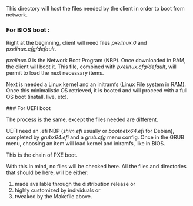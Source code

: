 This directory will host the files needed by the client in order to boot from network.

### For BIOS boot :

Right at the beginning, client will need files _pxelinux.0_ and _pxelinux.cfg/default_.

_pxelinux.0_ is the Network Boot Program (NBP). Once downloaded in RAM, the client will boot it. This file, combined with _pxelinux.cfg/default_, will permit to load the next necessary items.

Next is needed a Linux kernel and an initramfs (Linux File system in RAM).
Once this minimalistic OS retrieved, it is booted and will proceed with a full OS boot (install, live, etc).


### For UEFI boot

The process is the same, except the files needed are different.

UEFI need an .efi NBP (_shim.efi_ usually or _bootnetx64.efi_ for Debian), completed by _grubx64.efi_ and a _grub.cfg_ menu config.
Once in the GRUB menu, choosing an item will load kernel and iniramfs, like in BIOS. 


This is the chain of PXE boot.

With this in mind, no files will be checked here.
All the files and directories that should be here, will be either:
1) made available through the distribution release or
2) highly customized by individuals or
3) tweaked by the Makefile above.